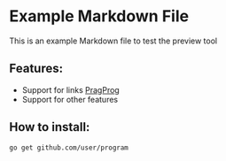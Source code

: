 # Example Markdown File 

This is an example Markdown file to test the preview tool 

## Features:
* Support for links [PragProg](https://pragprog.com)
* Support for other features


## How to install: 

```
go get github.com/user/program 
```
